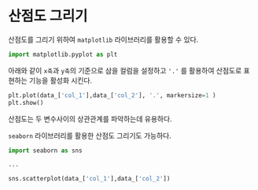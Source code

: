 # 산점도 그리기

산점도를 그리기 위하여 ```matplotlib``` 라이브러리를 활용할 수 있다.
```python
import matplotlib.pyplot as plt 
```

아래와 같이 ```x축```과 ```y축```의 기준으로 삼을 컬럼을 설정하고 ```'.'``` 를 활용하여 산점도로 표현하는 기능을 활성화 시킨다. 
```python
plt.plot(data_['col_1'],data_['col_2'], '.', markersize=1 )
plt.show()
```
산점도는 두 변수사이의 상관관계를 파악하는데 유용하다.

```seaborn``` 라이브러리를 활용한 산점도 그리기도 가능하다.

```python
import seaborn as sns

...

sns.scatterplot(data_['col_1'],data_['col_2'])
```
